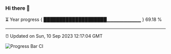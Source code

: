 ### Hi there 👋

⏳ Year progress { ████████████████████▁▁▁▁▁▁▁▁▁▁ } 69.18 %

---

⏰ Updated on Sun, 10 Sep 2023 12:17:04 GMT

![Progress Bar CI](https://github.com/liununu/liununu/workflows/Progress%20Bar%20CI/badge.svg)
